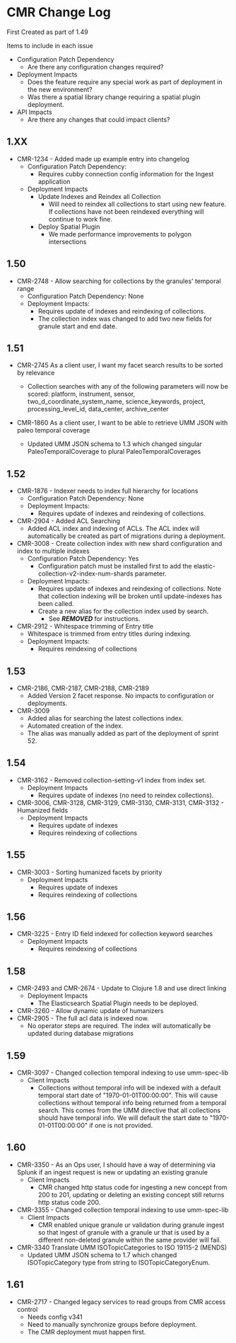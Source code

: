 # CMR Change Log

First Created as part of 1.49

Items to include in each issue

* Configuration Patch Dependency
  * Are there any configuration changes required?
* Deployment Impacts
  * Does the feature require any special work as part of deployment in the new environment?
  * Was there a spatial library change requiring a spatial plugin deployment.
* API Impacts
  * Are there any changes that could impact clients?


## 1.XX

* CMR-1234 - Added made up example entry into changelog
  * Configuration Patch Dependency:
    * Requires cubby connection config information for the Ingest application
  * Deployment Impacts
    * Update Indexes and Reindex all Collection
      * Will need to reindex all collections to start using new feature. If collections have not been reindexed everything will continue to work fine.
    * Deploy Spatial Plugin
      * We made performance improvements to polygon intersections

## 1.50

* CMR-2748 - Allow searching for collections by the granules' temporal range
  * Configuration Patch Dependency: None
  * Deployment Impacts:
    * Requires update of indexes and reindexing of collections.
    * The collection index was changed to add two new fields for granule start and end date.

## 1.51

* CMR-2745 As a client user, I want my facet search results to be sorted by relevance
  * Collection searches with any of the following parameters will now be scored: platform, instrument, sensor, two_d_coordinate_system_name, science_keywords, project, processing_level_id, data_center, archive_center

* CMR-1860 As a client user, I want to be able to retrieve UMM JSON with paleo temporal coverage
  * Updated UMM JSON schema to 1.3 which changed singular PaleoTemporalCoverage to plural PaleoTemporalCoverages

## 1.52

* CMR-1876 - Indexer needs to index full hierarchy for locations
  * Configuration Patch Dependency: None
  * Deployment Impacts:
    * Requires update of indexes and reindexing of collections.
* CMR-2904 - Added ACL Searching
  * Added ACL index and indexing of ACLs. The ACL index will automatically be created as part of migrations during a deployment.
* CMR-3008 - Create collection index with new shard configuration and index to multiple indexes
  * Configuration Patch Dependency: Yes
    * Configuration patch must be installed first to add the elastic-collection-v2-index-num-shards parameter.
  * Deployment Impacts:
    * Requires update of indexes and reindexing of collections. Note that collection indexing will be broken until update-indexes has been called.
    * Create a new alias for the collection index used by search.
      * See ***REMOVED*** for instructions.
* CMR-2912 - Whitespace trimming of Entry title
  * Whitespace is trimmed from entry titles during indexing.
  * Deployment Impacts:
    * Requires reindexing of collections

## 1.53

* CMR-2186, CMR-2187, CMR-2188, CMR-2189
  * Added Version 2 facet response. No impacts to configuration or deployments.
* CMR-3009
  * Added alias for searching the latest collections index.
  * Automated creation of the index.
  * The alias was manually added as part of the deployment of sprint 52.

## 1.54

* CMR-3162 - Removed collection-setting-v1 index from index set.
  * Deployment Impacts
    * Requires update of indexes (no need to reindex collections).
* CMR-3006, CMR-3128, CMR-3129, CMR-3130, CMR-3131, CMR-3132 - Humanized fields
  * Deployment Impacts
    * Requires update of indexes
    * Requires reindexing of collections

## 1.55

* CMR-3003 - Sorting humanized facets by priority
  * Deployment Impacts
    * Requires update of indexes
    * Requires reindexing of collections

## 1.56

* CMR-3225 - Entry ID field indexed for collection keyword searches
  * Deployment Impacts
    * Requires reindexing of collections

## 1.58

* CMR-2493 and CMR-2674 - Update to Clojure 1.8 and use direct linking
  * Deployment Impacts
    * The Elasticsearch Spatial Plugin needs to be deployed.
* CMR-3260 - Allow dynamic update of humanizers
* CMR-2905 - The full acl data is indexed now.
  * No operator steps are required. The index will automatically be updated during database migrations

## 1.59

* CMR-3097 - Changed collection temporal indexing to use umm-spec-lib
  * Client Impacts
    * Collections without temporal info will be indexed with a default temporal start date of "1970-01-01T00:00:00". This will cause collections without temporal info being returned from a temporal search. This comes from the UMM directive that all collections should have temporal info. We will default the start date to "1970-01-01T00:00:00" if one is not provided.

## 1.60

* CMR-3350 - As an Ops user, I should have a way of determining via Splunk if an ingest request is new or updating an existing granule
  * Client Impacts
    * CMR changed http status code for ingesting a new concept from 200 to 201, updating or deleting an existing concept still returns http status code 200.
* CMR-3355 - Changed collection temporal indexing to use umm-spec-lib
  * Client Impacts
    * CMR enabled unique granule ur validation during granule ingest so that ingest of granule with a granule ur that is used by a different non-deleted granule within the same provider will fail.
* CMR-3340 Translate UMM ISOTopicCategories to ISO 19115-2 (MENDS)
  * Updated UMM JSON schema to 1.7 which changed ISOTopicCategory type from string to ISOTopicCategoryEnum.

## 1.61

* CMR-2717 - Changed legacy services to read groups from CMR access control
  * Needs config v341
  * Need to manually synchronize groups before deployment.
  * The CMR deployment must happen first.
